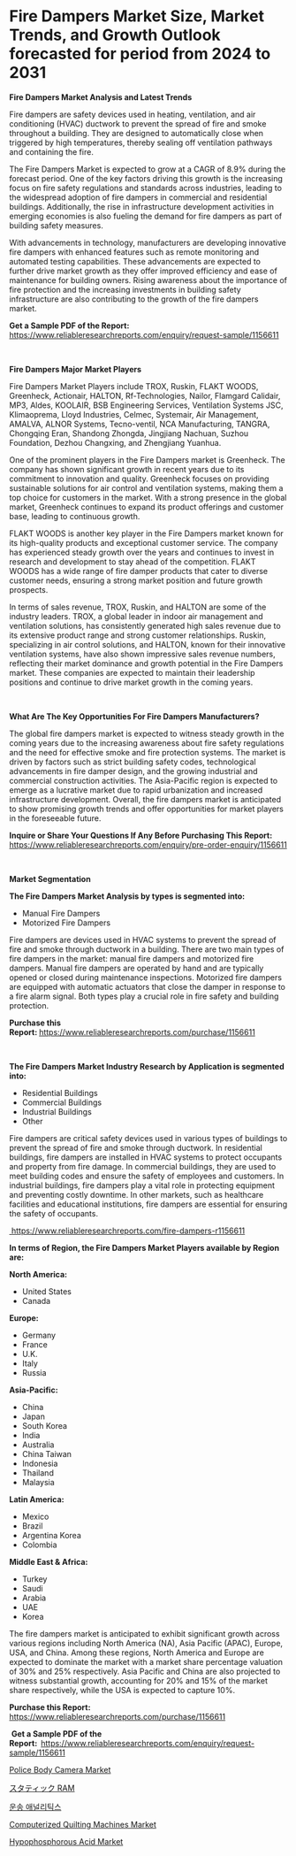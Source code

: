 <p><h1>Fire Dampers Market Size, Market Trends, and Growth Outlook forecasted for period from 2024 to 2031</h1></p><p><strong>Fire Dampers Market Analysis and Latest Trends</strong></p>
<p><p>Fire dampers are safety devices used in heating, ventilation, and air conditioning (HVAC) ductwork to prevent the spread of fire and smoke throughout a building. They are designed to automatically close when triggered by high temperatures, thereby sealing off ventilation pathways and containing the fire.</p><p>The Fire Dampers Market is expected to grow at a CAGR of 8.9% during the forecast period. One of the key factors driving this growth is the increasing focus on fire safety regulations and standards across industries, leading to the widespread adoption of fire dampers in commercial and residential buildings. Additionally, the rise in infrastructure development activities in emerging economies is also fueling the demand for fire dampers as part of building safety measures.</p><p>With advancements in technology, manufacturers are developing innovative fire dampers with enhanced features such as remote monitoring and automated testing capabilities. These advancements are expected to further drive market growth as they offer improved efficiency and ease of maintenance for building owners. Rising awareness about the importance of fire protection and the increasing investments in building safety infrastructure are also contributing to the growth of the fire dampers market.</p></p>
<p><strong>Get a Sample PDF of the Report:&nbsp;</strong> <a href="https://www.reliableresearchreports.com/enquiry/request-sample/1156611">https://www.reliableresearchreports.com/enquiry/request-sample/1156611</a></p>
<p>&nbsp;</p>
<p><strong>Fire Dampers Major Market Players</strong></p>
<p><p>Fire Dampers Market Players include TROX, Ruskin, FLAKT WOODS, Greenheck, Actionair, HALTON, Rf-Technologies, Nailor, Flamgard Calidair, MP3, Aldes, KOOLAIR, BSB Engineering Services, Ventilation Systems JSC, Klimaoprema, Lloyd Industries, Celmec, Systemair, Air Management, AMALVA, ALNOR Systems, Tecno-ventil, NCA Manufacturing, TANGRA, Chongqing Eran, Shandong Zhongda, Jingjiang Nachuan, Suzhou Foundation, Dezhou Changxing, and Zhengjiang Yuanhua.</p><p>One of the prominent players in the Fire Dampers market is Greenheck. The company has shown significant growth in recent years due to its commitment to innovation and quality. Greenheck focuses on providing sustainable solutions for air control and ventilation systems, making them a top choice for customers in the market. With a strong presence in the global market, Greenheck continues to expand its product offerings and customer base, leading to continuous growth.</p><p>FLAKT WOODS is another key player in the Fire Dampers market known for its high-quality products and exceptional customer service. The company has experienced steady growth over the years and continues to invest in research and development to stay ahead of the competition. FLAKT WOODS has a wide range of fire damper products that cater to diverse customer needs, ensuring a strong market position and future growth prospects.</p><p>In terms of sales revenue, TROX, Ruskin, and HALTON are some of the industry leaders. TROX, a global leader in indoor air management and ventilation solutions, has consistently generated high sales revenue due to its extensive product range and strong customer relationships. Ruskin, specializing in air control solutions, and HALTON, known for their innovative ventilation systems, have also shown impressive sales revenue numbers, reflecting their market dominance and growth potential in the Fire Dampers market. These companies are expected to maintain their leadership positions and continue to drive market growth in the coming years.</p></p>
<p>&nbsp;</p>
<p><strong>What Are The Key Opportunities For Fire Dampers Manufacturers?</strong></p>
<p><p>The global fire dampers market is expected to witness steady growth in the coming years due to the increasing awareness about fire safety regulations and the need for effective smoke and fire protection systems. The market is driven by factors such as strict building safety codes, technological advancements in fire damper design, and the growing industrial and commercial construction activities. The Asia-Pacific region is expected to emerge as a lucrative market due to rapid urbanization and increased infrastructure development. Overall, the fire dampers market is anticipated to show promising growth trends and offer opportunities for market players in the foreseeable future.</p></p>
<p><strong>Inquire or Share Your Questions If Any Before Purchasing This Report:</strong> <a href="https://www.reliableresearchreports.com/enquiry/pre-order-enquiry/1156611">https://www.reliableresearchreports.com/enquiry/pre-order-enquiry/1156611</a></p>
<p>&nbsp;</p>
<p><strong>Market Segmentation</strong></p>
<p><strong>The Fire Dampers Market Analysis by types is segmented into:</strong></p>
<p><ul><li>Manual Fire Dampers</li><li>Motorized Fire Dampers</li></ul></p>
<p><p>Fire dampers are devices used in HVAC systems to prevent the spread of fire and smoke through ductwork in a building. There are two main types of fire dampers in the market: manual fire dampers and motorized fire dampers. Manual fire dampers are operated by hand and are typically opened or closed during maintenance inspections. Motorized fire dampers are equipped with automatic actuators that close the damper in response to a fire alarm signal. Both types play a crucial role in fire safety and building protection.</p></p>
<p><strong>Purchase this Report:&nbsp;</strong><a href="https://www.reliableresearchreports.com/purchase/1156611">https://www.reliableresearchreports.com/purchase/1156611</a></p>
<p>&nbsp;</p>
<p><strong>The Fire Dampers Market Industry Research by Application is segmented into:</strong></p>
<p><ul><li>Residential Buildings</li><li>Commercial Buildings</li><li>Industrial Buildings</li><li>Other</li></ul></p>
<p><p>Fire dampers are critical safety devices used in various types of buildings to prevent the spread of fire and smoke through ductwork. In residential buildings, fire dampers are installed in HVAC systems to protect occupants and property from fire damage. In commercial buildings, they are used to meet building codes and ensure the safety of employees and customers. In industrial buildings, fire dampers play a vital role in protecting equipment and preventing costly downtime. In other markets, such as healthcare facilities and educational institutions, fire dampers are essential for ensuring the safety of occupants.</p></p>
<p><a href="https://www.reliableresearchreports.com/fire-dampers-r1156611">&nbsp;https://www.reliableresearchreports.com/fire-dampers-r1156611</a></p>
<p><strong>In terms of Region, the Fire Dampers Market Players available by Region are:</strong></p>
<p>
    <p> <strong> North America: </strong>
        <ul>
            <li>United States</li>
            <li>Canada</li>
        </ul>
        </p> 
    <p> <strong> Europe: </strong>
        <ul>
            <li>Germany</li>
            <li>France</li>
            <li>U.K.</li>
            <li>Italy</li>
            <li>Russia</li>
        </ul>
        </p> 
    <p> <strong> Asia-Pacific: </strong>
        <ul>
            <li>China</li>
            <li>Japan</li>
            <li>South Korea</li>
            <li>India</li>
            <li>Australia</li>
            <li>China Taiwan</li>
            <li>Indonesia</li>
            <li>Thailand</li>
            <li>Malaysia</li>
        </ul>
        </p> 
    <p> <strong> Latin America: </strong>
        <ul>
            <li>Mexico</li>
            <li>Brazil</li>
            <li>Argentina Korea</li>
            <li>Colombia</li>
        </ul>
        </p> 
    <p> <strong> Middle East & Africa: </strong>
        <ul>
            <li>Turkey</li>
            <li>Saudi</li>
            <li>Arabia</li>
            <li>UAE</li>
            <li>Korea</li>
        </ul>
    </p>
    </p>
<p><p>The fire dampers market is anticipated to exhibit significant growth across various regions including North America (NA), Asia Pacific (APAC), Europe, USA, and China. Among these regions, North America and Europe are expected to dominate the market with a market share percentage valuation of 30% and 25% respectively. Asia Pacific and China are also projected to witness substantial growth, accounting for 20% and 15% of the market share respectively, while the USA is expected to capture 10%.</p></p>
<p><strong>Purchase this Report: </strong><a href="https://www.reliableresearchreports.com/purchase/1156611">https://www.reliableresearchreports.com/purchase/1156611</a></p>
<p>&nbsp;<strong>Get a Sample PDF of the Report:&nbsp;&nbsp;</strong><a href="https://www.reliableresearchreports.com/enquiry/request-sample/1156611">https://www.reliableresearchreports.com/enquiry/request-sample/1156611</a></p>
<p><strong></strong></p>
<p><p><a href="https://www.linkedin.com/pulse/police-body-camera-market-key-successful-business-strategy-forecast-zecmf?trackingId=6Nr8I7nJGCGgwTcK9wkbPg%3D%3D">Police Body Camera Market</a></p><p><a href="https://github.com/zekaoe592392/Market-Research-Report-List-1/blob/main/620120135203.md">スタティック RAM</a></p><p><a href="https://medium.com/@conormarvin1936/%EA%B5%90%ED%86%B5-%EB%B6%84%EC%84%9D-%EC%8B%9C%EC%9E%A5-%EC%A1%B0%EC%82%AC-%EB%B3%B4%EA%B3%A0%EC%84%9C-%EA%B7%B8-%EC%97%AD%EC%82%AC-%EB%B0%8F-2024%EB%85%84%EB%B6%80%ED%84%B0-2031%EB%85%84%EA%B9%8C%EC%A7%80%EC%9D%98-%EC%98%88%EC%B8%A1-dd0865549c80">운송 애널리틱스</a></p><p><a href="https://github.com/NorbertYates/Market-Research-Report-List-4/blob/main/computerized-quilting-machines-market.md">Computerized Quilting Machines Market</a></p><p><a href="https://issuu.com/reportprime-2/docs/hypophosphorous-acid-market-size-2030.pptx">Hypophosphorous Acid Market</a></p></p>